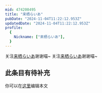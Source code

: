 ```yaml
---
mid: 474200495
title: "来栖らいあ"
pubDate: "2024-11-04T11:22:12.953Z"
updatedDate: "2024-11-04T11:22:12.953Z"
profile:
  {
    Nickname: ["来栖らいあ"],
  }
---
```


关注[来栖らいあ](https://space.bilibili.com/474200495)谢谢喵~ 关注[来栖らいあ](https://space.bilibili.com/474200495)谢谢喵~

## 此条目有待补充
你可以在[这里](https://github.com/Yuhanawa/VTuber.ICU-Content/edit/master/v/来栖らいあ/index.md)编辑本文
